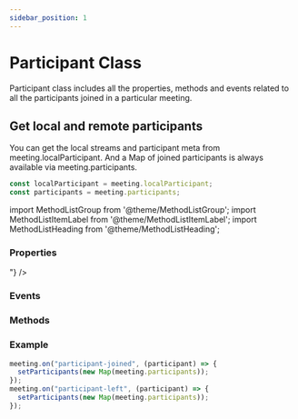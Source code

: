 ```yaml
---
sidebar_position: 1
---
```


# Participant Class

Participant class includes all the properties, methods and events related to all the participants joined in a particular meeting.

## Get local and remote participants

You can get the local streams and participant meta from meeting.localParticipant. And a Map of joined participants is always available via meeting.participants.

```js title="Javascript"
const localParticipant = meeting.localParticipant;
const participants = meeting.participants;
```

import MethodListGroup from '@theme/MethodListGroup';
import MethodListItemLabel from '@theme/MethodListItemLabel';
import MethodListHeading from '@theme/MethodListHeading';

### Properties

<MethodListGroup>
  <MethodListItemLabel name="__properties" >
    <MethodListGroup>
      <MethodListHeading heading="Properties" />
      <MethodListItemLabel name="id" type={"string"} />
      <MethodListItemLabel name="displayName" type={"string"} />
      <MethodListItemLabel name="streams"  type={"Map<string, Stream>"}  />
    </MethodListGroup>
  </MethodListItemLabel>
</MethodListGroup>

### Events

<MethodListGroup>
  <MethodListItemLabel name="__events" >
    <MethodListGroup>
      <MethodListHeading heading="Events" />
      <MethodListItemLabel name="stream-enabled" type={"event"} />
      <MethodListItemLabel name="stream-disabled" type={"event"} />
    </MethodListGroup>
  </MethodListItemLabel>
</MethodListGroup>

### Methods

<MethodListGroup>
  <MethodListItemLabel name="__methods" >
    <MethodListGroup>
      <MethodListHeading heading="Methods" />
      <MethodListItemLabel name="setQuality(quality: low | med | high)"  type={"undefined"} />
      <MethodListItemLabel name="enableMic()"  type={"undefined"} />
      <MethodListItemLabel name="disableMic()"  type={"undefined"} />
      <MethodListItemLabel name="enableWebcam()"  type={"undefined"} />
      <MethodListItemLabel name="disableWebcam()"  type={"undefined"} />
      <MethodListItemLabel name="on(eventType: string)"  type={"undefined"} />
      <MethodListItemLabel name="off(eventType: string)"  type={"undefined"} />
    </MethodListGroup>
  </MethodListItemLabel>
</MethodListGroup>

### Example

```js title="Javascript"
meeting.on("participant-joined", (participant) => {
  setParticipants(new Map(meeting.participants));
});
meeting.on("participant-left", (participant) => {
  setParticipants(new Map(meeting.participants));
});
```
